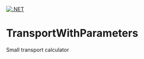 [![.NET](https://github.com/jamtuba/TransportWithParameters/actions/workflows/TransportWorkFlow.yml/badge.svg)](https://github.com/jamtuba/TransportWithParameters/actions/workflows/TransportWorkFlow.yml)
# TransportWithParameters
Small transport calculator
